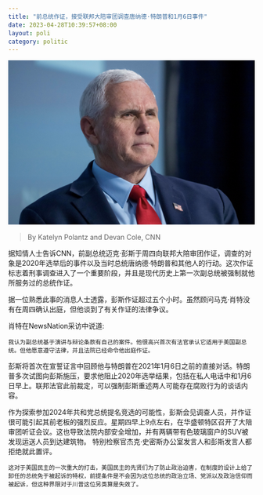 ```yaml
---
title: "前总统作证，接受联邦大陪审团调查唐纳德·特朗普和1月6日事件"
date: 2023-04-28T10:39:57+08:00
layout: poli
category: politic
---
```

![](https://raw.githubusercontent.com/davidwww523/photo/master/202304280820517.png)
>By Katelyn Polantz and Devan Cole, CNN

据知情人士告诉CNN，前副总统迈克·彭斯于周四向联邦大陪审团作证，调查的对象是2020年选举后的事件以及当时总统唐纳德·特朗普和其他人的行动。这次作证标志着刑事调查进入了一个重要阶段，并且是现代历史上第一次副总统被强制就他所服务过的总统作证。

据一位熟悉此事的消息人士透露，彭斯作证超过五个小时。虽然顾问马克·肖特没有在周四确认出庭，但他谈到了有关作证的法律争议。

肖特在NewsNation采访中说道:
```ad-quote
我认为副总统基于演讲与辩论条款有自己的案件。他很高兴首次有法官承认它适用于美国副总统。但他愿意遵守法律，并且法院已经命令他出庭作证。
```

彭斯将首次在宣誓证言中回顾他与特朗普在2021年1月6日之前的直接对话。特朗普多次试图向彭斯施压，要求他阻止2020年选举结果，包括在私人电话中和1月6日早上。联邦法官此前裁定，可以强制彭斯重述两人可能存在腐败行为的谈话内容。

作为探索参加2024年共和党总统提名竞选的可能性，彭斯会见调查人员，并作证很可能引起其前老板的强烈反应。星期四早上9点左右，在华盛顿特区召开了大陪审团听证会议。这也导致法院内部安全增加，并有两辆带有色玻璃窗户的SUV被发现运送人员到达建筑物。
特别检察官杰克·史密斯办公室发言人和彭斯发言人都拒绝就此置评。
```ad-comment
这对于美国民主的一次重大的打击，美国民主的先贤们为了防止政治迫害，在制度的设计上给了卸任的总统免于被起诉的特权，前提条件是不会因为这位总统的政治立场、党派以及政治信仰而被起诉，但这种界限对于川普这位另类算是失效了。
```
